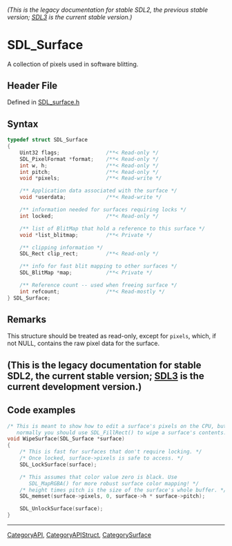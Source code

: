 ###### (This is the legacy documentation for stable SDL2, the previous stable version; [SDL3](https://wiki.libsdl.org/SDL3/) is the current stable version.)
# SDL_Surface

A collection of pixels used in software blitting.

## Header File

Defined in [SDL_surface.h](https://github.com/libsdl-org/SDL/blob/SDL2/include/SDL_surface.h)

## Syntax

```c
typedef struct SDL_Surface
{
    Uint32 flags;               /**< Read-only */
    SDL_PixelFormat *format;    /**< Read-only */
    int w, h;                   /**< Read-only */
    int pitch;                  /**< Read-only */
    void *pixels;               /**< Read-write */

    /** Application data associated with the surface */
    void *userdata;             /**< Read-write */

    /** information needed for surfaces requiring locks */
    int locked;                 /**< Read-only */

    /** list of BlitMap that hold a reference to this surface */
    void *list_blitmap;         /**< Private */

    /** clipping information */
    SDL_Rect clip_rect;         /**< Read-only */

    /** info for fast blit mapping to other surfaces */
    SDL_BlitMap *map;           /**< Private */

    /** Reference count -- used when freeing surface */
    int refcount;               /**< Read-mostly */
} SDL_Surface;
```

## Remarks

This structure should be treated as read-only, except for `pixels`, which,
if not NULL, contains the raw pixel data for the surface.

## (This is the legacy documentation for stable SDL2, the current stable version; [SDL3](https://wiki.libsdl.org/SDL3/) is the current development version.)



## Code examples

```c
/* This is meant to show how to edit a surface's pixels on the CPU, but
   normally you should use SDL_FillRect() to wipe a surface's contents. */
void WipeSurface(SDL_Surface *surface)
{
    /* This is fast for surfaces that don't require locking. */
    /* Once locked, surface->pixels is safe to access. */
    SDL_LockSurface(surface);

    /* This assumes that color value zero is black. Use
       SDL_MapRGBA() for more robust surface color mapping! */
    /* height times pitch is the size of the surface's whole buffer. */
    SDL_memset(surface->pixels, 0, surface->h * surface->pitch);

    SDL_UnlockSurface(surface);
}
```

----
[CategoryAPI](CategoryAPI), [CategoryAPIStruct](CategoryAPIStruct), [CategorySurface](CategorySurface)

